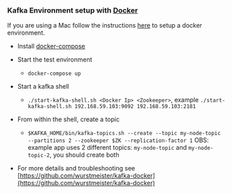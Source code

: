 ### Kafka Environment setup with [Docker](https://www.docker.io/)

If you are using a Mac follow the instructions [here](https://docs.docker.com/installation/mac/) to setup a docker environment.

- Install [docker-compose](https://docs.docker.com/compose/install/)

- Start the test environment
    - `docker-compose up`
- Start a kafka shell
    - `./start-kafka-shell.sh <Docker Ip> <Zookeeper>`, example `./start-kafka-shell.sh 192.168.59.103:9092 192.168.59.103:2181`
- From within the shell, create a topic
    - `$KAFKA_HOME/bin/kafka-topics.sh --create --topic my-node-topic --partitions 2 --zookeeper $ZK --replication-factor 1`
OBS: example app uses 2 different topics: `my-node-topic` and `my-node-topic-2`, you should create both

- For more details and troubleshooting see [https://github.com/wurstmeister/kafka-docker](https://github.com/wurstmeister/kafka-docker)
